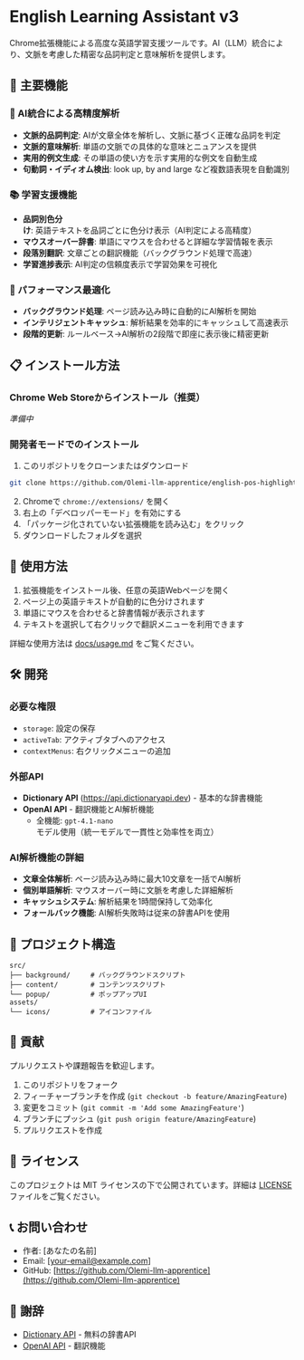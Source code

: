 # English Learning Assistant v3

Chrome拡張機能による高度な英語学習支援ツールです。AI（LLM）統合により、文脈を考慮した精密な品詞判定と意味解析を提供します。

## 🌟 主要機能

### 🤖 AI統合による高精度解析
- **文脈的品詞判定**: AIが文章全体を解析し、文脈に基づく正確な品詞を判定
- **文脈的意味解析**: 単語の文脈での具体的な意味とニュアンスを提供
- **実用的例文生成**: その単語の使い方を示す実用的な例文を自動生成
- **句動詞・イディオム検出**: look up, by and large など複数語表現を自動識別

### 📚 学習支援機能
- **品詞別色分け**: 英語テキストを品詞ごとに色分け表示（AI判定による高精度）
- **マウスオーバー辞書**: 単語にマウスを合わせると詳細な学習情報を表示
- **段落別翻訳**: 文章ごとの翻訳機能（バックグラウンド処理で高速）
- **学習進捗表示**: AI判定の信頼度表示で学習効果を可視化

### 🚀 パフォーマンス最適化
- **バックグラウンド処理**: ページ読み込み時に自動的にAI解析を開始
- **インテリジェントキャッシュ**: 解析結果を効率的にキャッシュして高速表示
- **段階的更新**: ルールベース→AI解析の2段階で即座に表示後に精密更新

## 📋 インストール方法

### Chrome Web Storeからインストール（推奨）
*準備中*

### 開発者モードでのインストール
1. このリポジトリをクローンまたはダウンロード
```bash
git clone https://github.com/Olemi-llm-apprentice/english-pos-highlighter.git
```

2. Chromeで `chrome://extensions/` を開く
3. 右上の「デベロッパーモード」を有効にする
4. 「パッケージ化されていない拡張機能を読み込む」をクリック
5. ダウンロードしたフォルダを選択

## 🚀 使用方法

1. 拡張機能をインストール後、任意の英語Webページを開く
2. ページ上の英語テキストが自動的に色分けされます
3. 単語にマウスを合わせると辞書情報が表示されます
4. テキストを選択して右クリックで翻訳メニューを利用できます

詳細な使用方法は [docs/usage.md](docs/usage.md) をご覧ください。

## 🛠️ 開発

### 必要な権限
- `storage`: 設定の保存
- `activeTab`: アクティブタブへのアクセス
- `contextMenus`: 右クリックメニューの追加

### 外部API
- **Dictionary API** (https://api.dictionaryapi.dev) - 基本的な辞書機能
- **OpenAI API** - 翻訳機能とAI解析機能
  - 全機能: `gpt-4.1-nano`モデル使用（統一モデルで一貫性と効率性を両立）

### AI解析機能の詳細
- **文章全体解析**: ページ読み込み時に最大10文章を一括でAI解析
- **個別単語解析**: マウスオーバー時に文脈を考慮した詳細解析
- **キャッシュシステム**: 解析結果を1時間保持して効率化
- **フォールバック機能**: AI解析失敗時は従来の辞書APIを使用

## 📁 プロジェクト構造

```
src/
├── background/     # バックグラウンドスクリプト
├── content/        # コンテンツスクリプト
└── popup/          # ポップアップUI
assets/
└── icons/          # アイコンファイル
```

## 🤝 貢献

プルリクエストや課題報告を歓迎します。

1. このリポジトリをフォーク
2. フィーチャーブランチを作成 (`git checkout -b feature/AmazingFeature`)
3. 変更をコミット (`git commit -m 'Add some AmazingFeature'`)
4. ブランチにプッシュ (`git push origin feature/AmazingFeature`)
5. プルリクエストを作成

## 📄 ライセンス

このプロジェクトは MIT ライセンスの下で公開されています。詳細は [LICENSE](LICENSE) ファイルをご覧ください。

## 📞 お問い合わせ

- 作者: [あなたの名前]
- Email: [your-email@example.com]
- GitHub: [https://github.com/Olemi-llm-apprentice](https://github.com/Olemi-llm-apprentice)

## 🙏 謝辞

- [Dictionary API](https://dictionaryapi.dev/) - 無料の辞書API
- [OpenAI API](https://openai.com/) - 翻訳機能
